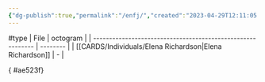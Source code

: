 ```yaml
---
{"dg-publish":true,"permalink":"/enfj/","created":"2023-04-29T12:11:05.815+02:00","updated":"2023-04-29T16:15:24.772+02:00"}
---
```


#type
| File                                                        | octogram |
| ----------------------------------------------------------- | -------- |
| [[CARDS/Individuals/Elena Richardson\|Elena Richardson]] | \-       |

{ #ae523f}


<script src="https://utteranc.es/client.js"  
        repo="Heart4sides/Comment_Section"
        issue-term="pathname"
        theme="github-dark-orange"
        crossorigin="anonymous"
        async> 
</script>